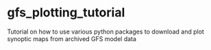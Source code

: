 # gfs_plotting_tutorial
Tutorial on how to use various python packages to download and plot synoptic maps from archived GFS model data
